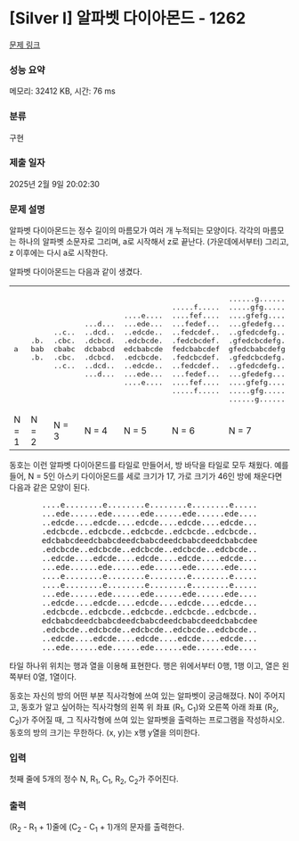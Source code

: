 # [Silver I] 알파벳 다이아몬드 - 1262 

[문제 링크](https://www.acmicpc.net/problem/1262) 

### 성능 요약

메모리: 32412 KB, 시간: 76 ms

### 분류

구현

### 제출 일자

2025년 2월 9일 20:02:30

### 문제 설명

<p>알파벳 다이아몬드는 정수 길이의 마름모가 여러 개 누적되는 모양이다. 각각의 마름모는 하나의 알파벳 소문자로 그리며, a로 시작해서 z로 끝난다. (가운데에서부터) 그리고, z 이후에는 다시 a로 시작한다.</p>

<p>알파벳 다이아몬드는 다음과 같이 생겼다.</p>

<table class="table table-bordered td-center td-middle">
	<tbody>
		<tr>
			<td>
			<pre>a</pre>
			</td>
			<td>
			<pre>.b.
bab
.b.</pre>
			</td>
			<td>
			<pre>..c..
.cbc.
cbabc
.cbc.
..c..</pre>
			</td>
			<td>
			<pre>...d...
..dcd..
.dcbcd.
dcbabcd
.dcbcd.
..dcd..
...d...</pre>
			</td>
			<td>
			<pre>....e....
...ede...
..edcde..
.edcbcde.
edcbabcde
.edcbcde.
..edcde..
...ede...
....e....</pre>
			</td>
			<td>
			<pre>.....f.....
....fef....
...fedef...
..fedcdef..
.fedcbcdef.
fedcbabcdef
.fedcbcdef.
..fedcdef..
...fedef...
....fef....
.....f.....</pre>
			</td>
			<td>
			<pre>......g......
.....gfg.....
....gfefg....
...gfedefg...
..gfedcdefg..
.gfedcbcdefg.
gfedcbabcdefg
.gfedcbcdefg.
..gfedcdefg..
...gfedefg...
....gfefg....
.....gfg.....
......g......</pre>
			</td>
		</tr>
		<tr>
			<td>N = 1</td>
			<td>N = 2</td>
			<td>N = 3</td>
			<td>N = 4</td>
			<td>N = 5</td>
			<td>N = 6</td>
			<td>N = 7</td>
		</tr>
	</tbody>
</table>

<p style="text-align: left">동호는 이런 알파벳 다이아몬드를 타일로 만들어서, 방 바닥을 타일로 모두 채웠다. 예를 들어, N = 5인 아스키 다이아몬드를 세로 크기가 17, 가로 크기가 46인 방에 채운다면 다음과 같은 모양이 된다.</p>

<pre style="text-align: center;">....e........e........e........e........e.....
...ede......ede......ede......ede......ede....
..edcde....edcde....edcde....edcde....edcde...
.edcbcde..edcbcde..edcbcde..edcbcde..edcbcde..
edcbabcdeedcbabcdeedcbabcdeedcbabcdeedcbabcdee
.edcbcde..edcbcde..edcbcde..edcbcde..edcbcde..
..edcde....edcde....edcde....edcde....edcde...
...ede......ede......ede......ede......ede....
....e........e........e........e........e.....
....e........e........e........e........e.....
...ede......ede......ede......ede......ede....
..edcde....edcde....edcde....edcde....edcde...
.edcbcde..edcbcde..edcbcde..edcbcde..edcbcde..
edcbabcdeedcbabcdeedcbabcdeedcbabcdeedcbabcdee
.edcbcde..edcbcde..edcbcde..edcbcde..edcbcde..
..edcde....edcde....edcde....edcde....edcde...
...ede......ede......ede......ede......ede....</pre>

<p style="text-align: left">타일 하나위 위치는 행과 열을 이용해 표현한다. 행은 위에서부터 0행, 1행 이고, 열은 왼쪽부터 0열, 1열이다.</p>

<p style="text-align: left">동호는 자신의 방의 어떤 부분 직사각형에 쓰여 있는 알파벳이 궁금해졌다. N이 주어지고, 동호가 알고 싶어하는 직사각형의 왼쪽 위 좌표 (R<sub>1</sub>, C<sub>1</sub>)와 오른쪽 아래 좌표 (R<sub>2</sub>, C<sub>2</sub>)가 주어질 때, 그 직사각형에 쓰여 있는 알파벳을 출력하는 프로그램을 작성하시오. 동호의 방의 크기는 무한하다. (x, y)는 x행 y열을 의미한다.</p>

### 입력 

 <p>첫째 줄에 5개의 정수 N, R<sub>1</sub>, C<sub>1</sub>, R<sub>2</sub>, C<sub>2</sub>가 주어진다.</p>

### 출력 

 <p>(R<sub>2</sub> - R<sub>1</sub> + 1)줄에 (C<sub>2</sub> - C<sub>1</sub> + 1)개의 문자를 출력한다.</p>

